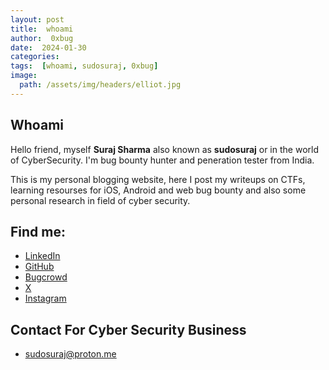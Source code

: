 ```yaml
---
layout: post
title:  whoami
author:  0xbug
date:  2024-01-30
categories: 
tags:  [whoami, sudosuraj, 0xbug]
image:
  path: /assets/img/headers/elliot.jpg
---
```

## Whoami
Hello friend, myself **Suraj Sharma** also known as **sudosuraj** or in the world of CyberSecurity.
I'm bug bounty hunter and peneration tester from India.

This is my personal blogging website, here I post my writeups on CTFs, learning resourses for iOS, Android
and web bug bounty and also some personal research in field of cyber security.

## Find me: 
- [LinkedIn](https://linkedin.com/in/sudosuraj)
- [GitHub](https://github.com/sudosuraz)
- [Bugcrowd](https://bugcrowd.com/sudosuraj)
- [X](https://x.com/sudosuraj)
- [Instagram](https://instagram.com/sudosuraj)

## Contact For Cyber Security Business
- sudosuraj@proton.me
